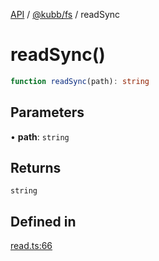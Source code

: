 [API](../../../packages.md) / [@kubb/fs](../index.md) / readSync

# readSync()

```ts
function readSync(path): string
```

## Parameters

• **path**: `string`

## Returns

`string`

## Defined in

[read.ts:66](https://github.com/kubb-project/kubb/blob/ff80665146ae086e044807d0072fda660e72e1fd/packages/fs/src/read.ts#L66)
